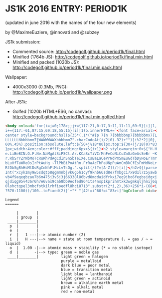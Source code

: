 JS1K 2016 ENTRY: PERIOD1K
===

(updated in june 2016 with the names of the four new elements)

by @MaximeEuziere, @innovati and @subzey

JS1k submission:

- Commented source: http://codegolf.github.io/period1k/final.html
- Minified (1764b JS): http://codegolf.github.io/period1k/final.min.html
- Minified and packed (1020b JS): http://codegolf.github.io/period1k/final.min.pack.html

Wallpaper:

- 4000x3000 (0.3Mb, PNG): http://codegolf.github.io/period1k/wallpaper.png

After JS1k:

- Golfed (1020b HTML+ES6, no canvas): http://codegolf.github.io/period1k/final.min.golfed.html

````html
<body onload='for(i=j=0;178>j;j+={117:21,0:17,3:11,11:11,69:5}[i]|1,
i+={117:-61,87:15,69:18,55:15}[i]|1)b.innerHTML+=`<font face=arial><
center style=background:hsl(${35*(.1*("#{p 7{n 7{bbbbbnp7{bbbbbmx7{L
LLLLLLNbbbbmm7{WWWWWWWXbbbbmm7".charCodeAt(i/2|0)-32)+"")[i%2*2]|0},
60%,45%);position:absolute;left:${50+j%18*80}px;top:${30+(j/18|0)*83
}px;width:4em;color:#fff;padding:6px>${i+1}<h2 style=margin:0>${"H.H
e.LiBeBCN.O.F.Ne.NaMgAlSiPSCl.Ar.KCaScTiVCrMnFeCoNiCuZnGaGeAsSeBr ~K
r.RbSrYZrNbMoTcRuRhPdAgCdInSnSbTeIXe.CsBaLaCePrNdPmSmEuGdTbDyHoErTmY
bLuHfTaWReOsIrPtAuHg ~TlPbBiPoAtRn.FrRaAcThPaUNpPuAmCmBkCfEsFmMdNoLr
RfDbSgBhHsMtDsRgCnNhFlMcLvTsOg.".split(/(?=[A-Z])/)[i]}</h2>${(parse
Int("xcykzmy9w5sdqtp8qgmmnbjvk6g5h1cyf9knb66sd8e7fmbgci7x9d1l7z5yawb
vb4f9aqegbzau7b6m475j3v5j3j66338l86bvd8mcdaidfrkxi7eg9jbo6fegbsjdgxj
qjdiqg95v436r6h7e6vax9ca68bb9eofed8641ts4nsp1kprihmtxk3wgmkqljhnij6q
0lohctqpel3mbcfotkilrhfioedfl8hci8713".substr(2*i,2),36)+256*i-(68<i
?570:1100))/100..toFixed(2)}`+"* "[42!=i^60!=i^83>i]'bgColor=0 id=b>
````

````
Legend
======

     |        | 
     | group  |
 ____|________|
  p  |        |
  e  |        |
  r  |   1 ---|--> atomic number (Z)
  i  |   H ---|--> name + state at room temperature (. = gas / ~ = liquid)
  o  |  1.00 -|--> atomic mass + stability (* = no stable isotope)
  d  |       -|--> type: green = noble gas
 ____|________|          light green = halogen
                         purple = metalloid
                         dark blue = poor metal
                         blue = transition metal
                         light blue = lanthanoid
                         light green = actinoid
                         brown = alkaline earth metal
                         pink = alkali metal
                         red = non-metal
````